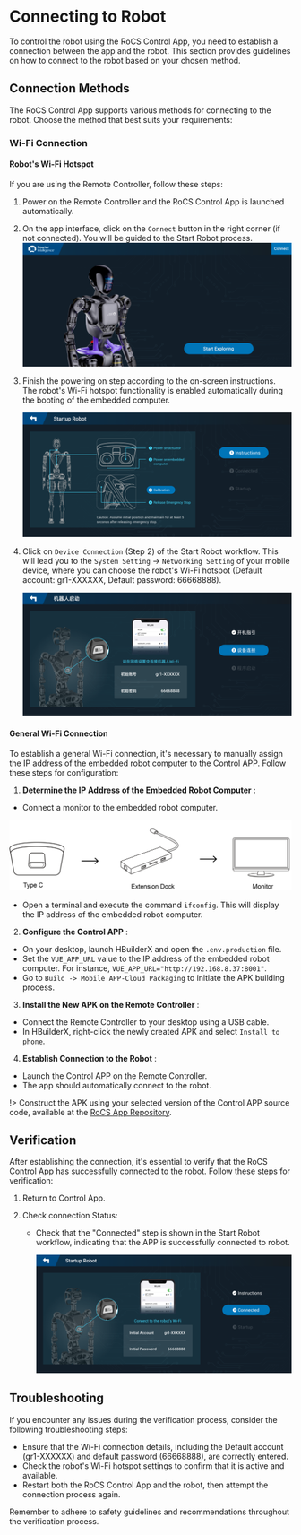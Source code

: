 # Connecting to Robot

To control the robot using the RoCS Control App, you need to establish a connection between the app and the robot. This section provides guidelines on how to connect to the robot based on your chosen method.

## Connection Methods

The RoCS Control App supports various methods for connecting to the robot. Choose the method that best suits your requirements:

### Wi-Fi Connection

#### Robot's Wi-Fi Hotspot

If you are using the Remote Controller, follow these steps:

1. Power on the Remote Controller and the RoCS Control App is launched automatically.
2. On the app interface, click on the `Connect` button in the right corner (if not connected). You will be guided to the Start Robot process.
   ![](static/login-notconnected.png ":size=25%")
3. Finish the powering on step according to the on-screen instructions.
   The robot's Wi-Fi hotspot functionality is enabled automatically during the booting of the embedded computer.

   ![](static/startup-calibration.png)
4. Click on `Device Connection` (Step 2) of the Start Robot workflow. This will lead you to the `System Setting` -> `Networking Setting` of your mobile device, where you can choose the robot's Wi-Fi hotspot (Default account: gr1-XXXXXX, Default password: 66668888).

   ![1702460687314](image/connnecting_to_robot/1702460687314.png)

#### General Wi-Fi Connection

To establish a general Wi-Fi connection, it's necessary to manually assign the IP address of the embedded robot computer to the Control APP. Follow these steps for configuration:

1. **Determine the IP Address of the Embedded Robot Computer** :

* Connect a monitor to the embedded robot computer.

![1703226801105](image/connnecting_to_robot/1703226801105.png)

* Open a terminal and execute the command `ifconfig`. This will display the IP address of the embedded robot computer.

2. **Configure the Control APP** :

* On your desktop, launch HBuilderX and open the `.env.production` file.
* Set the `VUE_APP_URL` value to the IP address of the embedded robot computer. For instance, `VUE_APP_URL="http://192.168.8.37:8001"`.
* Go to `Build -> Mobile APP-Cloud Packaging` to initiate the APK building process.

3. **Install the New APK on the Remote Controller** :

* Connect the Remote Controller to your desktop using a USB cable.
* In HBuilderX, right-click the newly created APK and select `Install to phone`.

4. **Establish Connection to the Robot** :

* Launch the Control APP on the Remote Controller.
* The app should automatically connect to the robot.

!> Construct the APK using your selected version of the Control APP source code, available at the [RoCS App Repository](https://github.com/FFTAI/rocs_app).

## Verification

After establishing the connection, it's essential to verify that the RoCS Control App has successfully connected to the robot. Follow these steps for verification:

1. Return to Control App.
2. Check connection Status:

   * Check that the "Connected" step is shown in the Start Robot workflow, indicating that the APP is successfully connected to robot.

     ![img](static/connected.png)

## Troubleshooting

If you encounter any issues during the verification process, consider the following troubleshooting steps:

* Ensure that the Wi-Fi connection details, including the Default account (gr1-XXXXXX) and default password (66668888), are correctly entered.
* Check the robot's Wi-Fi hotspot settings to confirm that it is active and available.
* Restart both the RoCS Control App and the robot, then attempt the connection process again.

Remember to adhere to safety guidelines and recommendations throughout the verification process.
